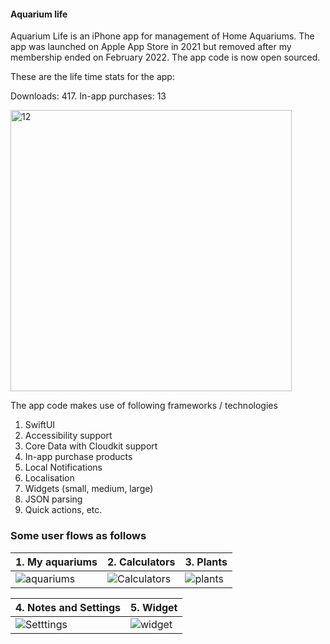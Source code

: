 #### Aquarium life

Aquarium Life is an iPhone app for management of Home Aquariums. The app was launched on Apple App Store in 2021 but removed after my membership ended on February 2022. The app code is now open sourced.

These are the life time stats for the app:

Downloads: 417. In-app purchases: 13


<img width="450" alt="12" src="https://user-images.githubusercontent.com/62758655/161531419-a32fe8d2-919b-405e-8e31-1444504e3246.png">




The app code makes use of following frameworks / technologies
1. SwiftUI
2. Accessibility support
3. Core Data with Cloudkit support
4. In-app purchase products
5. Local Notifications
6. Localisation
7. Widgets (small, medium, large)
8. JSON parsing
9. Quick actions, etc.


### Some user flows as follows
|1. My aquariums | 2. Calculators | 3. Plants |           
| --- | --- | -- |
| ![aquariums](https://user-images.githubusercontent.com/62758655/161529870-08c5500e-2a88-4971-9ae7-f6ddde297944.gif) | ![Calculators](https://user-images.githubusercontent.com/62758655/161529910-b30bd165-4cf3-4c22-9e2a-b88ed9f4b57c.gif) | ![plants](https://user-images.githubusercontent.com/62758655/161529953-631095c4-651c-4c20-b040-e2f6b140b474.gif) |

| 4. Notes and Settings | 5. Widget |           
| --- | --- |
| ![Setttings](https://user-images.githubusercontent.com/62758655/161530012-c8de0519-5ff4-47c8-a46e-fba5c92399fa.gif) | ![widget](https://user-images.githubusercontent.com/62758655/161530030-2ba76389-f3f9-435e-b916-06ae1b8c8b43.gif)|
